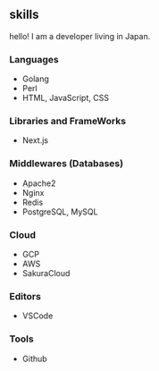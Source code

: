 ## skills
hello! I am a developer living in Japan.

### Languages

* Golang
* Perl
* HTML, JavaScript, CSS

### Libraries and FrameWorks

* Next.js

### Middlewares (Databases)

* Apache2
* Nginx
* Redis
* PostgreSQL, MySQL

### Cloud

* GCP
* AWS
* SakuraCloud

### Editors

* VSCode

### Tools

* Github
